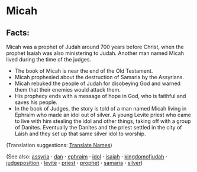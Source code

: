 # Micah #

## Facts: ##

Micah was a prophet of Judah around 700 years before Christ, when the prophet Isaiah was also ministering to Judah. Another man named Micah lived during the time of the judges.

* The book of Micah is near the end of the Old Testament.
* Micah prophesied about the destruction of Samaria by the Assyrians.
* Micah rebuked the people of Judah for disobeying God and warned them that their enemies would attack them.
* His prophecy ends with a message of hope in God, who is faithful and saves his people.
* In the book of Judges, the story is told of a man named Micah living in Ephraim who made an idol out of silver. A young Levite priest who came to live with him  stealing the idol and other things, taking off with a group of Danites. Eventually the Danites and the priest settled in the city of Laish and they set up that same silver idol to worship.

(Translation suggestions: [Translate Names](https://git.door43.org/Door43/en-ta-translate-vol1/src/master/content/translate_names.md))

(See also: [assyria](../other/assyria.md) **·** [dan](../other/dan.md) **·** [ephraim](../other/ephraim.md) **·** [idol](../other/idol.md) **·** [isaiah](../other/isaiah.md) **·** [kingdomofjudah](../other/kingdomofjudah.md) **·** [judgeposition](../other/judgeposition.md) **·** [levite](../other/levite.md) **·** [priest](../kt/priest.md) **·** [prophet](../kt/prophet.md) **·** [samaria](../other/samaria.md) **·** [silver](../other/silver.md))

